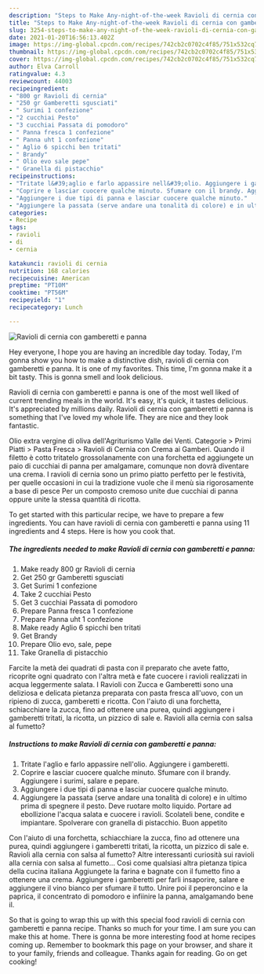 ```yaml
---
description: "Steps to Make Any-night-of-the-week Ravioli di cernia con gamberetti e panna"
title: "Steps to Make Any-night-of-the-week Ravioli di cernia con gamberetti e panna"
slug: 3254-steps-to-make-any-night-of-the-week-ravioli-di-cernia-con-gamberetti-e-panna
date: 2021-01-20T16:56:13.402Z
image: https://img-global.cpcdn.com/recipes/742cb2c0702c4f85/751x532cq70/ravioli-di-cernia-con-gamberetti-e-panna-recipe-main-photo.jpg
thumbnail: https://img-global.cpcdn.com/recipes/742cb2c0702c4f85/751x532cq70/ravioli-di-cernia-con-gamberetti-e-panna-recipe-main-photo.jpg
cover: https://img-global.cpcdn.com/recipes/742cb2c0702c4f85/751x532cq70/ravioli-di-cernia-con-gamberetti-e-panna-recipe-main-photo.jpg
author: Elva Carroll
ratingvalue: 4.3
reviewcount: 44003
recipeingredient:
- "800 gr Ravioli di cernia"
- "250 gr Gamberetti sgusciati"
- " Surimi 1 confezione"
- "2 cucchiai Pesto"
- "3 cucchiai Passata di pomodoro"
- " Panna fresca 1 confezione"
- " Panna uht 1 confezione"
- " Aglio 6 spicchi ben tritati"
- " Brandy"
- " Olio evo sale pepe"
- " Granella di pistacchio"
recipeinstructions:
- "Tritate l&#39;aglio e farlo appassire nell&#39;olio. Aggiungere i gamberetti."
- "Coprire e lasciar cuocere qualche minuto. Sfumare con il brandy. Aggiungere i surimi, salare e pepare."
- "Aggiungere i due tipi di panna e lasciar cuocere qualche minuto."
- "Aggiungere la passata (serve andare una tonalità di colore) e in ultimo prima di spegnere il pesto. Deve ruotare molto liquido. Portare ad ebollizione l&#39;acqua salata e cuocere i ravioli. Scolateli bene, condite e impiantare. Spolverare con granella di pistacchio. Buon appetito"
categories:
- Recipe
tags:
- ravioli
- di
- cernia

katakunci: ravioli di cernia 
nutrition: 168 calories
recipecuisine: American
preptime: "PT10M"
cooktime: "PT56M"
recipeyield: "1"
recipecategory: Lunch

---
```



![Ravioli di cernia con gamberetti e panna](https://img-global.cpcdn.com/recipes/742cb2c0702c4f85/751x532cq70/ravioli-di-cernia-con-gamberetti-e-panna-recipe-main-photo.jpg)

Hey everyone, I hope you are having an incredible day today. Today, I'm gonna show you how to make a distinctive dish, ravioli di cernia con gamberetti e panna. It is one of my favorites. This time, I'm gonna make it a bit tasty. This is gonna smell and look delicious.

Ravioli di cernia con gamberetti e panna is one of the most well liked of current trending meals in the world. It's easy, it's quick, it tastes delicious. It's appreciated by millions daily. Ravioli di cernia con gamberetti e panna is something that I've loved my whole life. They are nice and they look fantastic.

Olio extra vergine di oliva dell&#39;Agriturismo Valle dei Venti. Categorie &gt; Primi Piatti &gt; Pasta Fresca &gt; Ravioli di Cernia con Crema ai Gamberi. Quando il filetto è cotto tritatelo grossolanamente con una forchetta ed aggiungete un paio di cucchiai di panna per amalgamare, comunque non dovrà diventare una crema. I ravioli di cernia sono un primo piatto perfetto per le festività, per quelle occasioni in cui la tradizione vuole che il menù sia rigorosamente a base di pesce Per un composto cremoso unite due cucchiai di panna oppure unite la stessa quantità di ricotta.


To get started with this particular recipe, we have to prepare a few ingredients. You can have ravioli di cernia con gamberetti e panna using 11 ingredients and 4 steps. Here is how you cook that.

<!--inarticleads1-->

##### The ingredients needed to make Ravioli di cernia con gamberetti e panna:

1. Make ready 800 gr Ravioli di cernia
1. Get 250 gr Gamberetti sgusciati
1. Get  Surimi 1 confezione
1. Take 2 cucchiai Pesto
1. Get 3 cucchiai Passata di pomodoro
1. Prepare  Panna fresca 1 confezione
1. Prepare  Panna uht 1 confezione
1. Make ready  Aglio 6 spicchi ben tritati
1. Get  Brandy
1. Prepare  Olio evo, sale, pepe
1. Take  Granella di pistacchio


Farcite la metà dei quadrati di pasta con il preparato che avete fatto, ricoprite ogni quadrato con l&#39;altra metà e fate cuocere i ravioli realizzati in acqua leggermente salata. I Ravioli con Zucca e Gamberetti sono una deliziosa e delicata pietanza preparata con pasta fresca all&#39;uovo, con un ripieno di zucca, gamberetti e ricotta. Con l&#39;aiuto di una forchetta, schiacchiare la zucca, fino ad ottenere una purea, quindi aggiungere i gamberetti tritati, la ricotta, un pizzico di sale e. Ravioli alla cernia con salsa al fumetto? 

<!--inarticleads2-->

##### Instructions to make Ravioli di cernia con gamberetti e panna:

1. Tritate l&#39;aglio e farlo appassire nell&#39;olio. Aggiungere i gamberetti.
1. Coprire e lasciar cuocere qualche minuto. Sfumare con il brandy. Aggiungere i surimi, salare e pepare.
1. Aggiungere i due tipi di panna e lasciar cuocere qualche minuto.
1. Aggiungere la passata (serve andare una tonalità di colore) e in ultimo prima di spegnere il pesto. Deve ruotare molto liquido. Portare ad ebollizione l&#39;acqua salata e cuocere i ravioli. Scolateli bene, condite e impiantare. Spolverare con granella di pistacchio. Buon appetito


Con l&#39;aiuto di una forchetta, schiacchiare la zucca, fino ad ottenere una purea, quindi aggiungere i gamberetti tritati, la ricotta, un pizzico di sale e. Ravioli alla cernia con salsa al fumetto? Altre interessanti curiosità sui ravioli alla cernia con salsa al fumetto… Così come qualsiasi altra pietanza tipica della cucina italiana Aggiungete la farina e bagnate con il fumetto fino a ottenere una crema. Aggiungere i gamberetti per farli insaporire, salare e aggiungere il vino bianco per sfumare il tutto. Unire poi il peperoncino e la paprica, il concentrato di pomodoro e infiinire la panna, amalgamando bene il. 

So that is going to wrap this up with this special food ravioli di cernia con gamberetti e panna recipe. Thanks so much for your time. I am sure you can make this at home. There is gonna be more interesting food at home recipes coming up. Remember to bookmark this page on your browser, and share it to your family, friends and colleague. Thanks again for reading. Go on get cooking!
